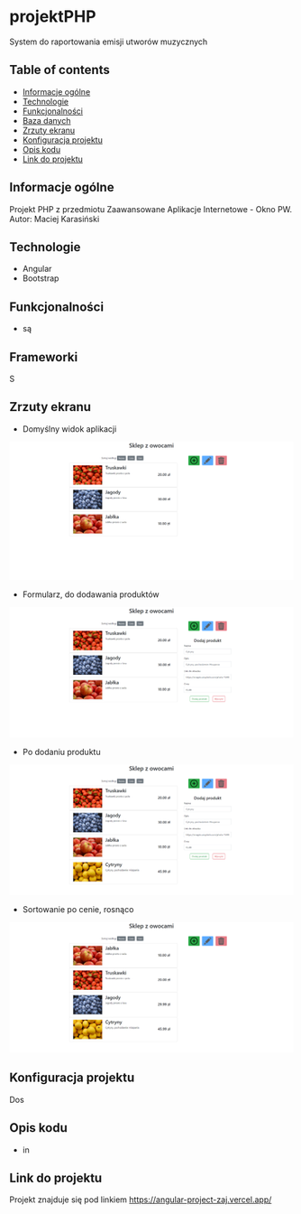 # projektPHP
System do raportowania emisji utworów muzycznych

## Table of contents
* [Informacje ogólne](#informacje-ogólne)
* [Technologie](#technologie)
* [Funkcjonalności](#funkcjonalności)
* [Baza danych](#baza-danych)
* [Zrzuty ekranu](#zrzuty-ekranu)
* [Konfiguracja projektu](#konfiguracja-projektu)
* [Opis kodu](#opis-kodu)
* [Link do projektu](#link-do-projektu)

## Informacje ogólne
Projekt PHP z przedmiotu Zaawansowane Aplikacje Internetowe - Okno PW. Autor: Maciej Karasiński

## Technologie
* Angular 
* Bootstrap

## Funkcjonalności
* są

## Frameworki
S

## Zrzuty ekranu   
* Domyślny widok aplikacji   
<p align="center">
  <img src="./screens/widok.png" />
</p>

* Formularz, do dodawania produktów   
<p align="center">
  <img src="./screens/dodawanie.png" />
</p>

* Po dodaniu produktu   
<p align="center">
  <img src="./screens/dodano.png" />
</p>


* Sortowanie po cenie, rosnąco  
<p align="center">
  <img src="./screens/sortowanie.png" />
</p>

## Konfiguracja projektu
Dos

## Opis kodu
* in

## Link do projektu
Projekt znajduje się pod linkiem https://angular-project-zaj.vercel.app/
